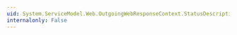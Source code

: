 ```yaml
---
uid: System.ServiceModel.Web.OutgoingWebResponseContext.StatusDescription
internalonly: False
---
```

